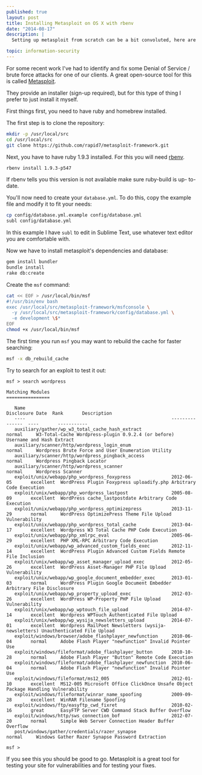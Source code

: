 ```yaml
---
published: true
layout: post
title: Installing Metasploit on OS X with rbenv
date: "2014-08-17"
description: |
  Setting up metasploit from scratch can be a bit convoluted, here are steps I took to get it set up on OS X.

topic: information-security
---
```


For some recent work I've had to identify and fix some Denial of Service /
brute force attacks for one of our clients. A great open-source tool for this
is called [Metasploit](https://github.com/rapid7/metasploit-framework).

They provide an installer (sign-up required), but for this type of thing I
prefer to just install it myself.

First things first, you need to have ruby and homebrew installed.

The first step is to clone the repository:

~~~ sh
mkdir -p /usr/local/src
cd /usr/local/src
git clone https://github.com/rapid7/metasploit-framework.git
~~~

Next, you have to have ruby 1.9.3 installed. For this you will need
[rbenv](https://github.com/sstephenson/rbenv).

~~~ sh
rbenv install 1.9.3-p547
~~~

If rbenv tells you this version is not available make sure ruby-build is up-
to-date.

You'll now need to create your `database.yml`. To do this, copy the example
file and modify it to fit your needs:

~~~ sh
cp config/database.yml.example config/database.yml
subl config/database.yml
~~~

In this example I have `subl` to edit in Sublime Text, use whatever text
editor you are comfortable with.

Now we have to install metasploit's dependencies and database:

~~~ sh
gem install bundler
bundle install
rake db:create
~~~

Create the `msf` command:

~~~ sh
cat << EOF > /usr/local/bin/msf
#!/usr/bin/env bash
exec /usr/local/src/metasploit-framework/msfconsole \
  -y /usr/local/src/metasploit-framework/config/database.yml \
  -e development \$*
EOF
chmod +x /usr/local/bin/msf
~~~

The first time you run `msf` you may want to rebuild the cache for faster searching:

~~~ sh
msf -x db_rebuild_cache
~~~

Try to search for an exploit to test it out:

~~~
msf > search wordpress

Matching Modules
================

   Name                                                      Disclosure Date  Rank       Description
   ----                                                      ---------------  ----       -----------
   auxiliary/gather/wp_w3_total_cache_hash_extract                            normal     W3-Total-Cache Wordpress-plugin 0.9.2.4 (or before) Username and Hash Extract
   auxiliary/scanner/http/wordpress_login_enum                                normal     Wordpress Brute Force and User Enumeration Utility
   auxiliary/scanner/http/wordpress_pingback_access                           normal     Wordpress Pingback Locator
   auxiliary/scanner/http/wordpress_scanner                                   normal     Wordpress Scanner
   exploit/unix/webapp/php_wordpress_foxypress               2012-06-05       excellent  WordPress Plugin Foxypress uploadify.php Arbitrary Code Execution
   exploit/unix/webapp/php_wordpress_lastpost                2005-08-09       excellent  WordPress cache_lastpostdate Arbitrary Code Execution
   exploit/unix/webapp/php_wordpress_optimizepress           2013-11-29       normal     WordPress OptimizePress Theme File Upload Vulnerability
   exploit/unix/webapp/php_wordpress_total_cache             2013-04-17       excellent  Wordpress W3 Total Cache PHP Code Execution
   exploit/unix/webapp/php_xmlrpc_eval                       2005-06-29       excellent  PHP XML-RPC Arbitrary Code Execution
   exploit/unix/webapp/wp_advanced_custom_fields_exec        2012-11-14       excellent  WordPress Plugin Advanced Custom Fields Remote File Inclusion
   exploit/unix/webapp/wp_asset_manager_upload_exec          2012-05-26       excellent  WordPress Asset-Manager PHP File Upload Vulnerability
   exploit/unix/webapp/wp_google_document_embedder_exec      2013-01-03       normal     WordPress Plugin Google Document Embedder Arbitrary File Disclosure
   exploit/unix/webapp/wp_property_upload_exec               2012-03-26       excellent  WordPress WP-Property PHP File Upload Vulnerability
   exploit/unix/webapp/wp_wptouch_file_upload                2014-07-14       excellent  Wordpress WPTouch Authenticated File Upload
   exploit/unix/webapp/wp_wysija_newsletters_upload          2014-07-01       excellent  Wordpress MailPoet Newsletters (wysija-newsletters) Unauthenticated File Upload
   exploit/windows/browser/adobe_flashplayer_newfunction     2010-06-04       normal     Adobe Flash Player "newfunction" Invalid Pointer Use
   exploit/windows/fileformat/adobe_flashplayer_button       2010-10-28       normal     Adobe Flash Player "Button" Remote Code Execution
   exploit/windows/fileformat/adobe_flashplayer_newfunction  2010-06-04       normal     Adobe Flash Player "newfunction" Invalid Pointer Use
   exploit/windows/fileformat/ms12_005                       2012-01-10       excellent  MS12-005 Microsoft Office ClickOnce Unsafe Object Package Handling Vulnerability
   exploit/windows/fileformat/winrar_name_spoofing           2009-09-28       excellent  WinRAR Filename Spoofing
   exploit/windows/ftp/easyftp_cwd_fixret                    2010-02-16       great      EasyFTP Server CWD Command Stack Buffer Overflow
   exploit/windows/http/sws_connection_bof                   2012-07-20       normal     Simple Web Server Connection Header Buffer Overflow
   post/windows/gather/credentials/razer_synapse                              normal     Windows Gather Razer Synapse Password Extraction

msf >
~~~

If you see this you should be good to go. Metasploit is a great tool for
testing your site for vulnerabilities and for testing your fixes.
